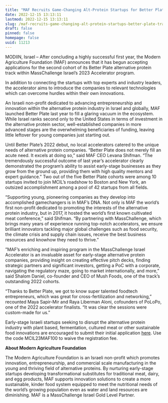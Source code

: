 ```yaml
---
title: "MAF Recruits Game-Changing Alt-Protein Startups for Better Plate Track"
date: 2022-12-15 13:13:11
lastmod: 2022-12-15 13:13:11
slug: /maf-recruits-game-changing-alt-protein-startups-better-plate-track
draft: false
pinned: false
homepage: false
uuid: 11213
---
```

<p>MODIIN, Israel – After concluding a highly successful first year, the Modern Agriculture Foundation (MAF) announces that it has begun accepting applications for the second cohort of its Better Plate alternative protein track within MassChallenge Israel’s 2023 Accelerator program.</p>
<p>In addition to connecting the startups with top experts and industry leaders, the accelerator aims to introduce the companies to relevant technologies which can overcome hurdles within their own innovations.</p>
<p>An Israeli non-profit dedicated to advancing entrepreneurship and innovation within the alternative protein industry in Israel and globally, MAF launched Better Plate last year to fill a glaring vacuum in the ecosystem. While Israel ranks second only to the United States in terms of investment in the alternative protein sector, well-established companies in more advanced stages are the overwhelming beneficiaries of funding, leaving little leftover for young companies just starting out.</p>
<p>Until Better Plate’s 2022 debut, no local accelerators catered to the unique needs of alternative protein companies. “Better Plate does not merely fill an acute need. It excels at doing so,” said MAF CEO Levana Shifman. “The tremendously successful outcome of last year’s accelerator clearly demonstrated the program’s ability to assist early-stage businesses as they grow from the ground up, providing them with high quality mentors and expert guidance.” Two out of the five Better Plate cohorts were among 10 startups invited to join MCIL’s roadshow to Boston and New York, an outsized accomplishment among a pool of 42 startups from all fields.</p>
<p>“Supporting young, pioneering companies as they develop into accomplished gamechangers is in MAF’s DNA. Not only is MAF the world’s first non-profit dedicated to promoting the interests of the alternative protein industry, but in 2017, it hosted the world’s first known cultivated meat conference,” said Shifman. “By partnering with MassChallenge, which brings many years of experience running top-notch accelerators, we ensure brilliant innovators tackling major global challenges such as food security, the climate crisis and supply chain issues, receive the best business resources and knowhow they need to thrive.”</p>
<p>”MAF’s enriching and inspiring program in the MassChallenge Israel Accelerator is an invaluable asset for early-stage alternative protein companies, providing insight on creating effective pitch decks, finding strategic partners and significant investors, getting a PoC with a corporate, navigating the regulatory maze, going to market internationally, and more,” said Shalom Daniel, co-founder and CEO of Mush Foods, one of the track’s outstanding 2022 cohorts.</p>
<p>“Thanks to Better Plate, we got to know super talented foodtech entrepreneurs, which was great for cross-fertilization and networking,” recounted Maya Sapir-Mir and Raya Liberman Aloni, cofounders of PoLoPo, one of the 2022 accelerator finalists. “It was clear the sessions were custom-made for us.”</p>
<p>Early-stage Israeli startups seeking to disrupt the alternative protein industry with plant based, fermentation, cultured meat or other sustainable food innovations are encouraged to submit their initial application <a href="https://apply.masschallenge.org/meetmc-israel-2023">here</a>. Use the code MCIL23MAF100 to waive the registration fee.</p>
<p><strong>About Modern Agriculture Foundation</strong></p>
<p>The Modern Agriculture Foundation is an Israeli non-profit which promotes innovation, entrepreneurship, and commercial scale manufacturing in the young and thriving field of alternative proteins. By nurturing early-stage startups developing transformational substitutes for traditional meat, dairy, and egg products, MAF supports innovation solutions to create a more sustainable, kinder food system equipped to meet the nutritional needs of the world’s growing population even as water and land resources are diminishing. MAF is a MassChallenge Israel Gold Level Partner.</p>
